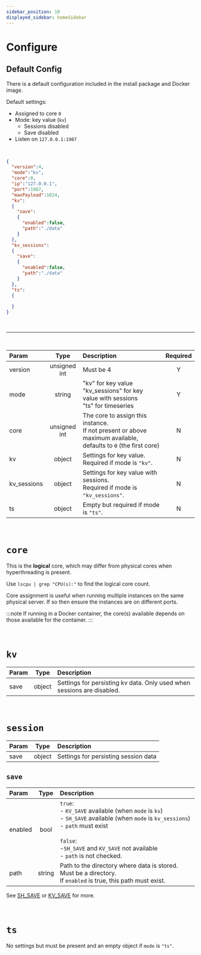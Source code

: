 ```yaml
---
sidebar_position: 10
displayed_sidebar: homeSidebar
---
```


# Configure


## Default Config

There is a default configuration included in the install package and Docker image. 

Default settings:

- Assigned to core `0`
- Mode: key value (`kv`)
  - Sessions disabled
  - Save disabled
- Listen on `127.0.0.1:1987`

<br/>

```json title="default.json"
{
  "version":4,
  "mode":"kv",
  "core":0,
  "ip":"127.0.0.1",
  "port":1987,
  "maxPayload":1024,  
  "kv":
  {
    "save":
    {
      "enabled":false,
      "path":"./data"
    }
  },
  "kv_sessions":
  {
    "save":
    {
      "enabled":false,
      "path":"./data"
    }
  },
  "ts":
  {
    
  }
}
```

<br/>

---

<br/>

|Param|Type|Description|Required|
|:---|:---:|:---|:---:|
|version|unsigned int|Must be 4|Y|
|mode|string|"kv" for key value<br/>"kv_sessions" for key value with sessions<br/>"ts" for timeseries|Y|
|core|unsigned int|The core to assign this instance.<br/> If not present or above maximum available, defaults to `0` (the first core)|N|
|kv|object|Settings for key value.<br/>Required if mode is `"kv"`.|N|
|kv_sessions|object|Settings for key value with sessions.<br/>Required if mode is `"kv_sessions"`.|N|
|ts|object|Empty but required if mode is `"ts"`.|N|


<br/>

# `core`
This is the **logical** core, which may differ from physical cores when hyperthreading is present.<br/>

Use `lscpu | grep "CPU(s):"` to find the logical core count.

Core assignment is useful when running multiple instances on the same physical server. If so then ensure the instances are on different ports.

:::note
If running in a Docker container, the core(s) available depends on those available for the container.
:::

<br/>

# `kv`

|Param|Type|Description|
|:---|:---:|:---|
|save|object|Settings for persisting kv data. Only used when sessions are disabled.|

<br/>

# `session`
|Param|Type|Description|
|:---|:---:|:---|
|save|object|Settings for persisting session data|

## `save`

|Param|Type|Description|
|:---|:---:|:---|
|enabled|bool|`true`:<br/>- `KV_SAVE` available (when `mode` is `kv`)<br/>- `SH_SAVE` available (when `mode` is `kv_sessions`)<br/>- `path` must exist<br/><br/>`false`:<br/>-`SH_SAVE` and `KV_SAVE` not available<br/>- `path` is not checked.|
|path|string|Path to the directory where data is stored. Must be a directory.<br/>If `enabled` is true, this path must exist.|

See [SH_SAVE](../api/sessions/sh-save) or [KV_SAVE](../api/kv/kv-save) for more.

<br/>

# `ts`
No settings but must be present and an empty object if `mode` is `"ts"`.


<br/>


